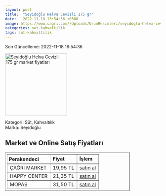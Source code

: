 ```yaml
---
layout: post
title:  "Seyidoğlu Helva Cevizli 175 gr"
date:   2022-11-18 13:54:36 +0300
image: https://www.cagri.com//Uploads/UrunResimleri/seyidoglu-helva-cevizli-175-gr--d839-.jpg
categories: sut-kahvaltilik
tags: sut-kahvaltilik
---
```


Son Güncelleme: 2022-11-18 16:54:36

<img src="https://www.cagri.com//Uploads/UrunResimleri/seyidoglu-helva-cevizli-175-gr--d839-.jpg" width="200" alt="Seyidoğlu Helva Cevizli 175 gr market fiyatları" />

Kategori: Süt, Kahvaltılık
<br />
Marka: Seyidoğlu

<h2>Market ve Online Satış Fiyatları</h2>

<table border="1" style="padding: 5px;width:80%;">
  <tr>
    <td style="padding: 5px;"><strong>Perakendeci</strong></td>
    <td><strong>Fiyat</strong></td>
    <td><strong>İşlem</strong></td>
  </tr>
  <tr>
              <td title="Çağrı Market">ÇAĞRI MARKET</td>
              <td>19,95 TL</td>
              <td><a title="Çağrı Market" target="_blank" href="https://www.cagri.com/seyidoglu-helva-cevizli-175-gr">satın al</a></td>
            </tr><tr>
              <td title="Happy Center">HAPPY CENTER</td>
              <td>21,35 TL</td>
              <td><a title="Happy Center" target="_blank" href="https://www.happycenter.com.tr/Seyidoglu_175_Gr_Cevizli_Helva">satın al</a></td>
            </tr><tr>
              <td title="Mopaş">MOPAŞ</td>
              <td>31,50 TL</td>
              <td><a title="Mopaş" target="_blank" href="https://www.mopas.com.tr/seyidoglu-helva-cevizli-350-gr/p/638637">satın al</a></td>
            </tr>
</table>
